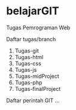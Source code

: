 # belajarGIT
Tugas Pemrograman Web 

Daftar tugas/branch
1. Tugas-git
2. Tugas-html
3. Tugas-css
4. Tugas-js
5. Tugas-midProject
6. Tugas-php
7. Tugas-finalProject

Daftar perintah GIT
...
